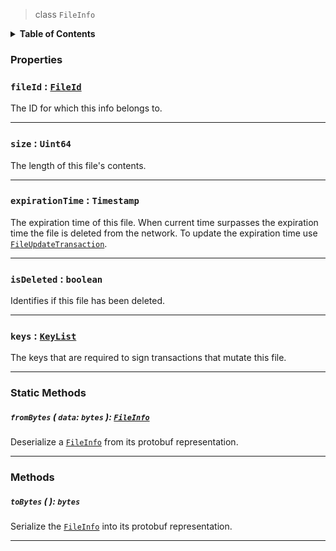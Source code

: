 > class `FileInfo`

<details>
<summary><b>Table of Contents</b></summary>

| Item | Java | JavaScript | Go
| - | - | - | - |
| [`fromBytes`](#frombytes-data-bytes-fileinfo) | ✅ | ✅ | ✅
| [`fileId`](#fileid-fileid) | ✅ | ✅ | ✅
| [`size`](#size-uint64) | ✅ | ✅ | ✅
| [`expirationTime`](#expirationtime-timestamp) | ✅ | ✅ | ✅
| [`deleted`](#isdeleted-boolean) | ✅ | ✅ | ✅
| [`keys`](#keys-keylist) | ✅ | ✅ | ✅
| [`toBytes`](#tobytes-bytes) | ✅ | ✅ | ✅

</details>


### Properties

### `fileId` : [`FileId`](reference/file/FileId.md)

The ID for which this info belongs to.

---

### `size` : `Uint64`

The length of this file's contents.

---

### `expirationTime` : `Timestamp`

The expiration time of this file. When current time surpasses the expiration time the
file is deleted from the network. To update the expiration time use [`FileUpdateTransaction`](reference/file/FileUpdateTransaction.md).

---

### `isDeleted` : `boolean`

Identifies if this file has been deleted.

---

### `keys` : [`KeyList`](reference/cryptography/KeyList.md)

The keys that are required to sign transactions that mutate this file.

---

### Static Methods

##### `fromBytes` ( `data`: `bytes` ): [`FileInfo`](#)

Deserialize a [`FileInfo`](#) from its protobuf representation.

---

### Methods

##### `toBytes` ( ): `bytes`

Serialize the [`FileInfo`](#) into its protobuf representation.

---
